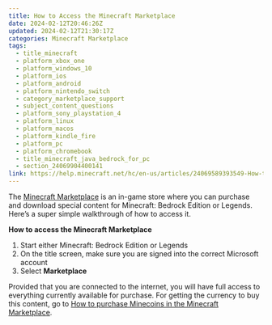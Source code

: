 ```yaml
---
title: How to Access the Minecraft Marketplace
date: 2024-02-12T20:46:26Z
updated: 2024-02-12T21:30:17Z
categories: Minecraft Marketplace
tags:
  - title_minecraft
  - platform_xbox_one
  - platform_windows_10
  - platform_ios
  - platform_android
  - platform_nintendo_switch
  - category_marketplace_support
  - subject_content_questions
  - platform_sony_playstation_4
  - platform_linux
  - platform_macos
  - platform_kindle_fire
  - platform_pc
  - platform_chromebook
  - title_minecraft_java_bedrock_for_pc
  - section_24069904400141
link: https://help.minecraft.net/hc/en-us/articles/24069589393549-How-to-Access-the-Minecraft-Marketplace
---
```


The [Minecraft Marketplace](https://www.minecraft.net/en-us/marketplace) is an in-game store where you can purchase and download special content for Minecraft: Bedrock Edition or Legends. Here’s a super simple walkthrough of how to access it.

**How to access the Minecraft Marketplace**

1.  Start either Minecraft: Bedrock Edition or Legends
2.  On the title screen, make sure you are signed into the correct Microsoft account
3.  Select **Marketplace**

Provided that you are connected to the internet, you will have full access to everything currently available for purchase. For getting the currency to buy this content, go to [How to purchase Minecoins in the Minecraft Marketplace](./How-to-Purchase-Minecoins-in-the-Minecraft-Marketplace.md).
